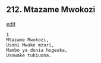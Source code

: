 ## 212. Mtazame Mwokozi
[edit](https://docs.google.com/document/d/1RmSAyaKJaC4455LKGfWiZMstsHqfJ8LM/edit?mode=html)




    1
    Mtazame Mwokozi,
    Usoni Mwake mzuri,
    Mambo ya dunia hugeuka,
    Usowake tukiuona.




